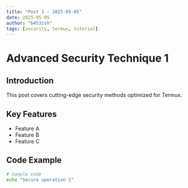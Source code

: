 ```yaml
---
title: "Post 1 - 2025-05-05"
date: 2025-05-05
author: "b453zsh"
tags: [security, termux, tutorial]
---
```


# Advanced Security Technique 1

## Introduction
This post covers cutting-edge security methods optimized for Termux.

## Key Features
- Feature A
- Feature B
- Feature C

## Code Example
```bash
# Sample code
echo "Secure operation 1"
```
